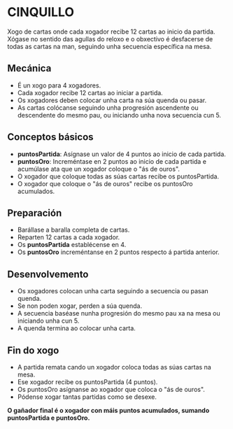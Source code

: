 CINQUILLO
==========

Xogo de cartas onde cada xogador recibe 12 cartas ao inicio da partida. Xógase no sentido das agullas do reloxo e o obxectivo é desfacerse de todas as cartas na man, 
seguindo unha secuencia específica na mesa.

## Mecánica

* É un xogo para 4 xogadores.
* Cada xogador recibe 12 cartas ao iniciar a partida.
* Os xogadores deben colocar unha carta na súa quenda ou pasar.
* As cartas colócanse seguindo unha progresión ascendente ou descendente do mesmo pau, ou iniciando unha nova secuencia cun 5.
  
## Conceptos básicos

* **puntosPartida**: Asígnase un valor de 4 puntos ao inicio de cada partida.
* **puntosOro**: Increméntase en 2 puntos ao inicio de cada partida e acumúlase ata que un xogador coloque o "ás de ouros".
* O xogador que coloque todas as súas cartas recibe os puntosPartida.
* O xogador que coloque o "ás de ouros" recibe os puntosOro acumulados.

## Preparación

* Barállase a baralla completa de cartas.
* Reparten 12 cartas a cada xogador.
* Os **puntosPartida** establécense en 4.
* Os **puntosOro** increméntanse en 2 puntos respecto á partida anterior.

## Desenvolvemento

* Os xogadores colocan unha carta seguindo a secuencia ou pasan quenda.
* Se non poden xogar, perden a súa quenda.
* A secuencia baséase nunha progresión do mesmo pau xa na mesa ou iniciando unha cun 5.
* A quenda termina ao colocar unha carta.

## Fin do xogo

* A partida remata cando un xogador coloca todas as súas cartas na mesa.
* Ese xogador recibe os puntosPartida (4 puntos).
* Os puntosOro asígnanse ao xogador que coloca o "ás de ouros".
* Pódense xogar tantas partidas como se desexe.
  
**O gañador final é o xogador con máis puntos acumulados, sumando puntosPartida e puntosOro.**

